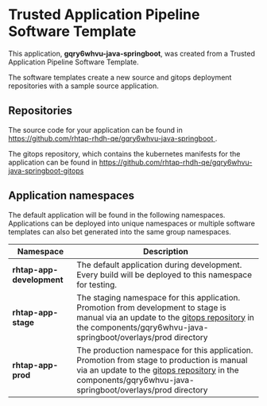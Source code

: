 # Trusted Application Pipeline Software Template

This application, **gqry6whvu-java-springboot**, was created from a Trusted Application Pipeline Software Template.

The software templates create a new source and gitops deployment repositories with a sample source application. 

## Repositories

The source code for your application can be found in [https://github.com/rhtap-rhdh-qe/gqry6whvu-java-springboot ](https://github.com/rhtap-rhdh-qe/gqry6whvu-java-springboot ).
 
The gitops repository, which contains the kubernetes manifests for the application can be found in 
[https://github.com/rhtap-rhdh-qe/gqry6whvu-java-springboot-gitops ](https://github.com/rhtap-rhdh-qe/gqry6whvu-java-springboot-gitops ) 

## Application namespaces 

The default application will be found in the following namespaces. Applications can be deployed into unique namespaces or multiple software templates can also bet generated into the same group namespaces.  

|  Namespace   |  Description   |  
| -------- | -------- |   
| **rhtap-app-development** | The default application during development. Every build will be deployed to this namespace for testing. | 
| **rhtap-app-stage** | The staging namespace for this application. Promotion from development to stage is manual via an update to the [gitops repository](https://github.com/rhtap-rhdh-qe/gqry6whvu-java-springboot-gitops ) in the components/gqry6whvu-java-springboot/overlays/prod directory |  
| **rhtap-app-prod** | The production namespace for this application. Promotion from stage to production is manual via an update to the [gitops repository](https://github.com/rhtap-rhdh-qe/gqry6whvu-java-springboot-gitops ) in the components/gqry6whvu-java-springboot/overlays/prod directory | 